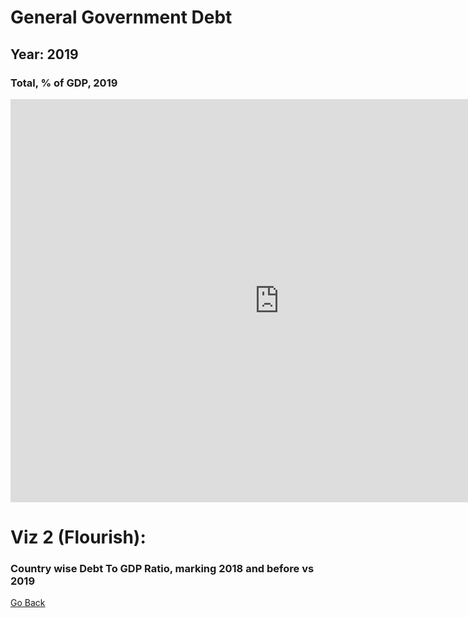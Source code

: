 # General Government Debt

## Year: 2019

### Total, % of GDP, 2019
<iframe src="https://data.oecd.org/chart/6vtX" width="860" height="645" style="border: 0" mozallowfullscreen="true" webkitallowfullscreen="true" allowfullscreen="true"><a href="https://data.oecd.org/chart/6vtX" target="_blank">OECD Chart: General government debt, Total, % of GDP, Annual, 2019</a></iframe>


# Viz 2 (Flourish):
### Country wise Debt To GDP Ratio, marking 2018 and before vs 2019
<div class="flourish-embed flourish-chart" data-src="visualisation/7692412"><script src="https://public.flourish.studio/resources/embed.js"></script></div>

[Go Back](/README.md)
